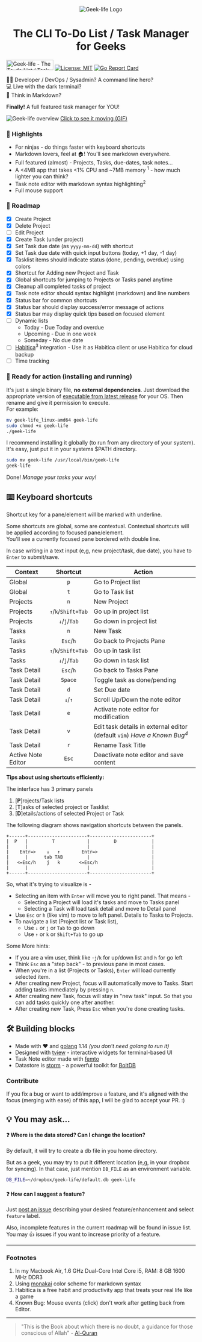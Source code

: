 <p align="center">
    <img src="media/geek-life-logo.png" align="center" alt="Geek-life Logo">
</p>
<h1 align="center"> The CLI To-Do List / Task Manager for Geeks </h1>

<a href="https://www.producthunt.com/posts/geek-life?utm_source=badge-featured&utm_medium=badge&utm_souce=badge-geek-life" target="_blank"><img src="https://api.producthunt.com/widgets/embed-image/v1/featured.svg?post_id=205655&theme=light" alt="Geek-life - The To-do List / Task Manager for Geeks in command line! | Product Hunt Embed" style="width: 125px; height: 27px;" width="125px" height="27px" /></a>
[![License: MIT](https://img.shields.io/badge/License-MIT-yellow.svg)](https://opensource.org/licenses/MIT)
[![Go Report Card](https://goreportcard.com/badge/github.com/ajaxray/geek-life?version=latest)](https://goreportcard.com/report/github.com/ajaxray/geek-life)

:technologist: Developer / DevOps / Sysadmin? A command line hero?     
:computer: Live with the dark terminal?  
:memo: Think in Markdown?  

**Finally!** A full featured task manager for YOU! 

![Geek-life overview](media/geek-life_v1_static.png "Geek-life overview")
<a href="https://raw.githubusercontent.com/ajaxray/geek-life/master/media/geek-life_v1.gif" target="_blank">Click to see it moving (GIF)</a>
 

### :crystal_ball: Highlights

- For ninjas - do things faster with keyboard shortcuts
- Markdown lovers, feel at :house:! You'll see markdown everywhere.
- Full featured (almost) - Projects, Tasks, due-dates, task notes...
- A <4MB app that takes <1% CPU and ~7MB memory <sup>1</sup> - how much lighter you can think?
- Task note editor with markdown syntax highlighting<sup>2</sup>
- Full mouse support

### :dart: Roadmap
- [x] Create Project
- [x] Delete Project
- [ ] Edit Project
- [x] Create Task (under project)
- [x] Set Task due date (as `yyyy-mm-dd`) with shortcut
- [x] Set Task due date with quick input buttons (today, +1 day, -1 day)
- [x] Tasklist items should indicate status (done, pending, overdue) using colors 
- [x] Shortcut for Adding new Project and Task
- [x] Global shortcuts for jumping to Projects or Tasks panel anytime
- [x] Cleanup all completed tasks of project
- [x] Task note editor should syntax highlight (markdown) and line numbers  
- [x] Status bar for common shortcuts
- [x] Status bar should display success/error message of actions
- [x] Status bar may display quick tips based on focused element
- [ ] Dynamic lists 
    - Today - Due Today and overdue 
    - Upcoming - Due in one week
    - Someday - No due date
- [ ] [Habitica](https://habitica.com/)<sup>3</sup> integration - Use it as Habitica client or use Habitica for cloud backup
- [ ] Time tracking

### :rocket: Ready for action (installing and running)

It's just a single binary file, **no external dependencies**. 
Just download the appropriate version of [executable from latest release](https://github.com/ajaxray/geek-life/releases) for your OS. 
Then rename and give it permission to execute.   
For example:
```bash
mv geek-life_linux-amd64 geek-life  
sudo chmod +x geek-life
./geek-life
```

I recommend installing it globally (to run from any directory of your system). It's easy, just put it in your systems $PATH directory.
```bash
sudo mv geek-life /usr/local/bin/geek-life
geek-life
```

Done! *Manage your tasks your way!* 

## :keyboard: Keyboard shortcuts

Shortcut key for a pane/element will be marked with underline.

Some shortcuts are global, some are contextual. 
Contextual shortcuts will be applied according to focused pane/element.  
You'll see a currently focused pane bordered with double line. 
 

In case writing in a text input (e,g, new project/task, due date), you have to `Enter` to submit/save. 

| Context | Shortcut | Action |
|---|:---:|---|
| Global | `p` | Go to Project list |
| Global | `t` | Go to Task list |
| Projects | `n` | New Project |
| Projects | `↑`/`k`/`Shift+Tab` | Go up in project list |
| Projects | `↓`/`j`/`Tab` | Go down in project list |
| Tasks | `n` | New Task |
| Tasks | `Esc`/`h` | Go back to Projects Pane |
| Tasks | `↑`/`k`/`Shift+Tab` | Go up in task list |
| Tasks | `↓`/`j`/`Tab` | Go down in task list |
| Task Detail | `Esc`/`h` | Go back to Tasks Pane |
| Task Detail | `Space` | Toggle task as done/pending |
| Task Detail | `d` | Set Due date |
| Task Detail | `↓`/`↑` | Scroll Up/Down the note editor |
| Task Detail | `e` | Activate note editor for modification |
| Task Detail | `v` | Edit task details in external editor (default `vim`) _Have a Known Bug<sup>4</sup>_   |
| Task Detail | `r` | Rename Task Title |
| Active Note Editor | `Esc` | Deactivate note editor and save content |

**Tips about using shortcuts efficiently:**  

The interface has 3 primary panels
1. [**P**]rojects/Task lists
2. [**T**]asks of selected project or Tasklist
3. [**D**]etails/actions of selected Project or Task

The following diagram shows navigation shortcuts between the panels.
```
+------+----------------------+-----------------------+
|  P   |         T            |         D             |
|      |                      |                       |
|    Entr=>    ↓   ↑        Entr=>                    |
|      |      tab TAB         |                       |
|   <=Esc/h    j   k       <=Esc/h                    |
|      |                      |                       |
+------+----------------------+-----------------------+
```

So, what it's trying to visualize is -
- Selecting an item with `Enter` will move you to right panel. That means - 
    - Selecting a Project will load it's tasks and move to Tasks panel
    - Selecting a Task will load task detail and move to Detail panel
- Use `Esc` or `h` (like vim) to move to left panel. Details to Tasks to Projects.
- To navigate a list (Project list or Task list), 
    - Use `↓` or `j` or `Tab` to go down
    - Use `↑` or `k` or `Shift+Tab` to go up  

Some More hints:
- If you are a vim user, think like -`j`/`k` for up/down list and `h` for go left 
- Think `Esc` as a "step back" - to previous pane in most cases.
- When you're in a list (Projects or Tasks), `Enter` will load currently selected item.
- After creating new Project, focus will automatically move to Tasks. Start adding tasks immediately by pressing `n`.   
- After creating new Task, focus will stay in "new task" input. So that you can add tasks quickly one after another. 
- After creating new Task, Press `Esc` when you're done creating tasks. 

## :hammer_and_wrench: Building blocks

- Made with :heart: and [golang](https://golang.org/) 1.14 *(you don't need golang to run it)*
- Designed with [tview](https://github.com/rivo/tview) - interactive widgets for terminal-based UI
- Task Note editor made with [femto](https://github.com/pgavlin/femto)  
- Datastore is [storm](https://github.com/asdine/storm) - a powerful toolkit for [BoltDB](https://github.com/etcd-io/bbolt)

### Contribute

If you fix a bug or want to add/improve a feature, 
and it's aligned with the focus (merging with ease) of this app, 
I will be glad to accept your PR. :) 

## :bulb: You may ask...

#### :question: Where is the data stored? Can I change the location?

By default, it will try to create a db file in you home directory. 

But as a geek, you may try to put it different location (e,g, in your dropbox for syncing).
In that case, just mention `DB_FILE` as an environment variable.
 
```bash
DB_FILE=~/dropbox/geek-life/default.db geek-life
```

#### :question: How can I suggest a feature?

Just [post an issue](https://github.com/ajaxray/geek-life/issues/new) describing your desired feature/enhancement 
and select `feature` label.

Also, incomplete features in the current roadmap will be found in issue list. 
You may :thumbsup: issues if you want to increase priority of a feature.

---
### Footnotes 
1. In my Macbook Air, 1.6 GHz Dual-Core Intel Core i5, RAM: 8 GB 1600 MHz DDR3
2. Using [monakai](https://github.com/sickill/vim-monokai) color scheme for markdown syntax
3. Habitica is a free habit and productivity app that treats your real life like a game
4. Known Bug: Mouse events (click) don't work after getting back from Editor.
---
> "This is the Book about which there is no doubt, a guidance for those conscious of Allah" - [Al-Quran](http://quran.com)
